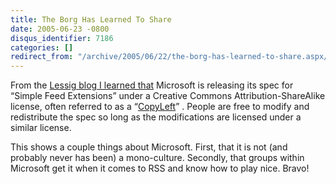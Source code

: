 ```yaml
---
title: The Borg Has Learned To Share
date: 2005-06-23 -0800
disqus_identifier: 7186
categories: []
redirect_from: "/archive/2005/06/22/the-borg-has-learned-to-share.aspx/"
---
```


From the [Lessig blog I learned
that](http://www.lessig.org/blog/archives/002978.shtml) Microsoft is
releasing its spec for “Simple Feed Extensions” under a Creative Commons
Attribution-ShareAlike license, often referred to as a
“[CopyLeft](http://en.wikipedia.org/wiki/Copyleft)” . People are free to
modify and redistribute the spec so long as the modifications are
licensed under a similar license.

This shows a couple things about Microsoft. First, that it is not (and
probably never has been) a mono-culture. Secondly, that groups within
Microsoft get it when it comes to RSS and know how to play nice. Bravo!

